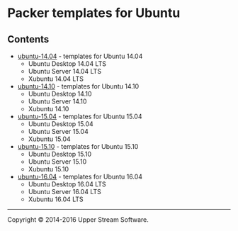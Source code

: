 # Packer templates for Ubuntu

## Contents

* [ubuntu-14.04](ubuntu-14.04/README.mdown) - templates for Ubuntu 14.04
	* Ubuntu Desktop 14.04 LTS
	* Ubuntu Server 14.04 LTS
	* Xubuntu 14.04 LTS
* [ubuntu-14.10](ubuntu-14.10/README.mdown) - templates for Ubuntu 14.10
	* Ubuntu Desktop 14.10
	* Ubuntu Server 14.10
	* Xubuntu 14.10
* [ubuntu-15.04](ubuntu-15.04/README.mdown) - templates for Ubuntu 15.04
	* Ubuntu Desktop 15.04
	* Ubuntu Server 15.04
	* Xubuntu 15.04
* [ubuntu-15.10](ubuntu-15.10/README.mdown) - templates for Ubuntu 15.10
	* Ubuntu Desktop 15.10
	* Ubuntu Server 15.10
	* Xubuntu 15.10
* [ubuntu-16.04](ubuntu-16.04/README.mdown) - templates for Ubuntu 16.04
	* Ubuntu Desktop 16.04 LTS
	* Ubuntu Server 16.04 LTS
	* Xubuntu 16.04 LTS

- - -

Copyright &copy; 2014-2016 Upper Stream Software.
